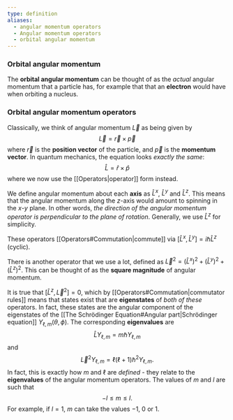 ```yaml
---
type: definition
aliases:
  - angular momentum operators
  - Angular momentum operators
  - orbital angular momentum
---
```

### Orbital angular momentum
The **orbital angular momentum** can be thought of as the *actual* angular momentum that a particle has, for example that that an **electron** would have when orbiting a nucleus.
### Orbital angular momentum operators
Classically, we think of angular momentum $\vec{L}$ as being given by 
$$
\vec{L}=\vec{r} \times \vec{p}
$$
where $\vec{r}$ is the **position vector** of the particle, and $\vec{p}$ is the **momentum vector**. In quantum mechanics, the equation looks *exactly the same*:
$$
\hat{L}=\hat{r} \times \hat{p}
$$
where we now use the [[Operators|operator]] form instead.

We define angular momentum about each **axis** as $\hat{L}^x$, $\hat{L}^y$ and $\hat{L}^z$. This means that the angular momentum along the $z$-axis would amount to spinning in the $x$-$y$ plane. In other words, *the direction of the angular momentum operator is perpendicular to the plane of rotation*. Generally, we use $\hat{L}^z$ for simplicity.

These operators [[Operators#Commutation|commute]] via $[\hat{L}^x,\hat{L}^y] = i\hbar\hat{L}^z$ (cyclic). 

There is another operator that we use a lot, defined as $\vec{L}^2=(\hat{L}^x)^2 + (\hat{L}^y)^2 +(\hat{L}^z)^2$. This can be thought of as the **square magnitude** of angular momentum. 

It is true that $[\hat{L}^z, \vec{L}^2]=0$, which by [[Operators#Commutation|commutator rules]] means that states exist that are **eigenstates** of *both of these* operators. In fact, these states are the angular component of the eigenstates of the [[The Schrödinger Equation#Angular part|Schrödinger equation]] $Y_{\ell, m}(\theta, \phi)$. The corresponding **eigenvalues** are 
$$
\hat{L} Y_{\ell, m} = m \hbar Y_{\ell, m}
$$
and 
$$
\vec{L}^2 Y_{\ell, m} = \ell(\ell+1) \hbar^2 Y_{\ell, m}.
$$
In fact, this is exactly how $m$ and $\ell$ are *defined* - they relate to the **eigenvalues** of the angular momentum operators.
The values of $m$ and $l$ are such that 
$$
-l \leq m \leq l.
$$
For example, if $l=1$, $m$ can take the values $-1$, $0$ or $1$. 